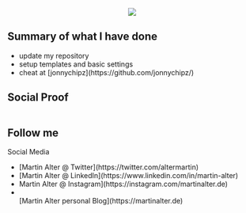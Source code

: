 <p align="center">
  <img src="https://martinalterhome.files.wordpress.com/2020/12/cropped-logo-martin-alter-rgb.jpg">
</p>

<h2>Summary of what I have done</h2>
<ul>
  <li>update my repository</li>
  <li>setup templates and basic settings</li>
  <li>cheat at [jonnychipz](https://github.com/jonnychipz/)</li>
</ul>

<h2>Social Proof</h2>
<p align="center">
  <img src="">
</p>

<h2>Follow me</h2>
Social Media
<ul>
  <li>[Martin Alter @ Twitter](https://twitter.com/altermartin)</li>
  <li>[Martin Alter @ LinkedIn](https://www.linkedin.com/in/martin-alter)</li>
  <li>Martin Alter @ Instagram](https://instagram.com/martinalter.de)</li>
  <li></li>[Martin Alter personal Blog](https://martinalter.de)</li>
</ul>
